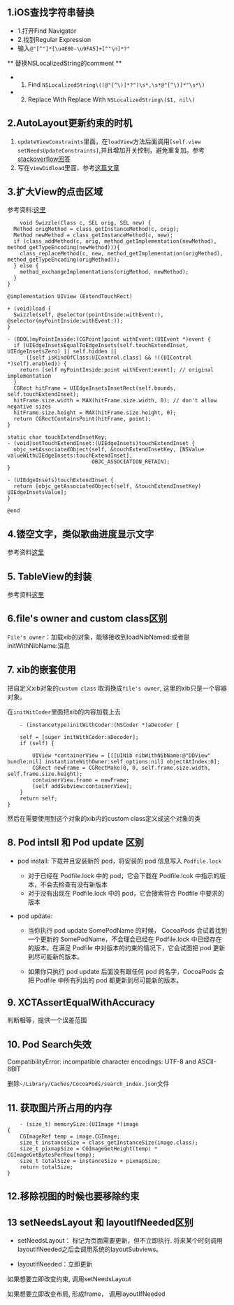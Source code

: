 ## 1.iOS查找字符串替换

+	1.打开Find Navigator	
+	2.找到Regular Expression
+	输入`@"[^"]*[\u4E00-\u9FA5]+[^"\n]*?"`

** 替换NSLocalizedString的comment **

+	1. Find `NSLocalizedString\((@"[^\)]*?")\s*,\s*@"[^\)]*"\s*\)`
+	2. Replace With Replace With `NSLocalizedString\($1, nil\)`


## 2.AutoLayout更新约束的时机

1. `updateViewConstraints`里面，在`loadView`方法后面调用`[self.view setNeedsUpdateConstraints]`,并且增加开关控制，避免重复加。参考[stackoverflow回答](http://stackoverflow.com/questions/19387998/where-should-i-be-setting-autolayout-constraints-when-creating-views-programatic)
2. 写在`viewDidload`里面，参考[这篇文章](http://casatwy.com/iosying-yong-jia-gou-tan-viewceng-de-zu-zhi-he-diao-yong-fang-an.html)

## 3.扩大View的点击区域

参考资料:[这里](http://kittenyang.com/effective_category/)

```
	void Swizzle(Class c, SEL orig, SEL new) {  
  Method origMethod = class_getInstanceMethod(c, orig);
  Method newMethod = class_getInstanceMethod(c, new);
  if (class_addMethod(c, orig, method_getImplementation(newMethod), method_getTypeEncoding(newMethod))){
    class_replaceMethod(c, new, method_getImplementation(origMethod), method_getTypeEncoding(origMethod));
  } else {
    method_exchangeImplementations(origMethod, newMethod);
  }
}

@implementation UIView (ExtendTouchRect)

+ (void)load {
  Swizzle(self, @selector(pointInside:withEvent:), @selector(myPointInside:withEvent:));
}

- (BOOL)myPointInside:(CGPoint)point withEvent:(UIEvent *)event {
  if (UIEdgeInsetsEqualToEdgeInsets(self.touchExtendInset, UIEdgeInsetsZero) || self.hidden ||
      ([self isKindOfClass:UIControl.class] && !((UIControl *)self).enabled)) {
    return [self myPointInside:point withEvent:event]; // original implementation
  }
  CGRect hitFrame = UIEdgeInsetsInsetRect(self.bounds, self.touchExtendInset);
  hitFrame.size.width = MAX(hitFrame.size.width, 0); // don't allow negative sizes
  hitFrame.size.height = MAX(hitFrame.size.height, 0);
  return CGRectContainsPoint(hitFrame, point);
}

static char touchExtendInsetKey;  
- (void)setTouchExtendInset:(UIEdgeInsets)touchExtendInset {
  objc_setAssociatedObject(self, &touchExtendInsetKey, [NSValue valueWithUIEdgeInsets:touchExtendInset],
                           OBJC_ASSOCIATION_RETAIN);
}

- (UIEdgeInsets)touchExtendInset {
  return [objc_getAssociatedObject(self, &touchExtendInsetKey) UIEdgeInsetsValue];
}

@end
```

## 4.镂空文字，类似歌曲进度显示文字

参考资料[这里](http://www.jianshu.com/p/93592bdc99c6)

## 5. TableView的封装
参考资料[这里](https://github.com/bestswifter/MySampleCode/tree/master/KtTableView)


## 6.file's owner and custom class区别

`File's owner`：加载xib的对象，能够接收到loadNibNamed:或者是initWithNibName:消息


## 7. xib的嵌套使用

把自定义xib对象的`custom class` 取消换成`file's owner`, 这里的xib只是一个容器对象。

在`initWitCoder`里面把xib的内容加载上去

```
	- (instancetype)initWithCoder:(NSCoder *)aDecoder {
    
    self = [super initWithCoder:aDecoder];
    if (self) {
        
        UIView *containerView = [[[UINib nibWithNibName:@"DDView" bundle:nil] instantiateWithOwner:self options:nil] objectAtIndex:0];
        CGRect newFrame = CGRectMake(0, 0, self.frame.size.width, self.frame.size.height);
        containerView.frame = newFrame;
        [self addSubview:containerView];
    }
    return self;
}
```


然后在需要使用到这个对象的xib内的custom class定义成这个对象的类


## 8. Pod intsll 和 Pod update 区别

+	pod install:  下载并且安装新的 pod，将安装的 pod 信息写入 `Podfile.lock`
	+	对于已经在 Podfile.lock 中的 pod，它会下载在 Podfile.lcok 中指示的版本，不会去检查有没有新版本
	+	对于没有出现在 Podfile.lock 中的 pod，它会搜索符合 Podfile 中要求的版本

+	pod update:

	+	当你执行 pod update SomePodName 的时候， CocoaPods 会试着找到一个更新的 SomePodName，不会理会已经在 Podfile.lock 中已经存在的版本。在满足 Podfile 中对版本的约束的情况下，它会试图把 pod 更新到尽可能新的版本。

	+	如果你只执行 pod update 后面没有跟任何 pod 的名字，CocoaPods 会把 Podfile 中所有列出的 pod 都更新到尽可能新的版本。
	
## 9. XCTAssertEqualWithAccuracy
判断相等，提供一个误差范围

## 10. Pod Search失效

CompatibilityError: incompatible character encodings: UTF-8 and ASCII-8BIT

删除`~/Library/Caches/CocoaPods/search_index.json`文件

## 11. 获取图片所占用的内存

```
	- (size_t) memorySize:(UIImage *)image
{
    CGImageRef temp = image.CGImage;
    size_t instanceSize = class_getInstanceSize(image.class);
    size_t pixmapSize = CGImageGetHeight(temp) * CGImageGetBytesPerRow(temp);
    size_t totalSize = instanceSize + pixmapSize;
    return totalSize;
}
```

## 12.移除视图的时候也要移除约束

## 13 setNeedsLayout 和 layoutIfNeeded区别
+	setNeedsLayout： 标记为页面需要更新，但不立即执行. 将来某个时刻调用layoutIfNeeded之后会调用系统的layoutSubviews。

+	layoutIfNeeded：立即更新

如果想要立即改变约束, 调用setNeedsLayout

如果想要立即改变布局, 形成frame， 调用layoutIfNeeded